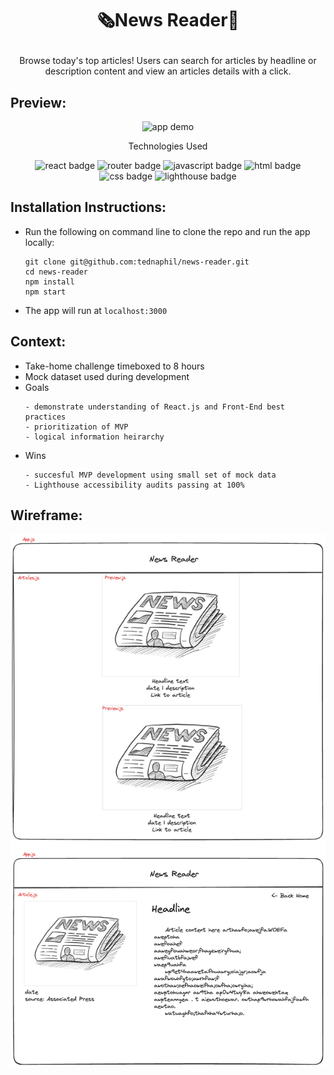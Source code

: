 # <p align="center">🗞️News Reader📰</p>

<p align="center">Browse today's top articles! Users can search for articles by headline or description content and view an articles details with a click.</p>

## Preview:
<div align="center">
  <img src=".github/NewsReader Demo.gif" alt="app demo">

</div>
<p align="center">Technologies Used</p>
<div align="center">
  <img src="https://img.shields.io/badge/React-61DAFB?logo=react&logoColor=000&style=for-the-badge" alt="react badge">
  <img src="https://img.shields.io/badge/React%20Router-CA4245?logo=reactrouter&logoColor=fff&style=for-the-badge" alt="router badge">
  <img src="https://img.shields.io/badge/JavaScript-F7DF1E?logo=javascript&logoColor=000&style=for-the-badge" alt="javascript badge">
  <img src="https://img.shields.io/badge/HTML5-E34F26?logo=html5&logoColor=fff&style=for-the-badge" alt="html badge">
  <img src="https://img.shields.io/badge/CSS3-1572B6?logo=css3&logoColor=fff&style=for-the-badge" alt="css badge">
  <img src="https://img.shields.io/badge/Lighthouse-F44B21?logo=lighthouse&logoColor=fff&style=for-the-badge" alt="lighthouse badge">
</div>

## Installation Instructions:
 - Run the following on command line to clone the repo and run the app locally:
    ```
    git clone git@github.com:tednaphil/news-reader.git
    cd news-reader
    npm install
    npm start
    ```
- The app will run at `localhost:3000`

## Context:
- Take-home challenge timeboxed to 8 hours
- Mock dataset used during development
- Goals
  ```
  - demonstrate understanding of React.js and Front-End best practices
  - prioritization of MVP
  - logical information heirarchy
  ```
- Wins
  ```
  - succesful MVP development using small set of mock data
  - Lighthouse accessibility audits passing at 100%
  ```

## Wireframe:
<img src='.github/NewReader Wireframe.png' alt='news reader wireframe diagram'/>

